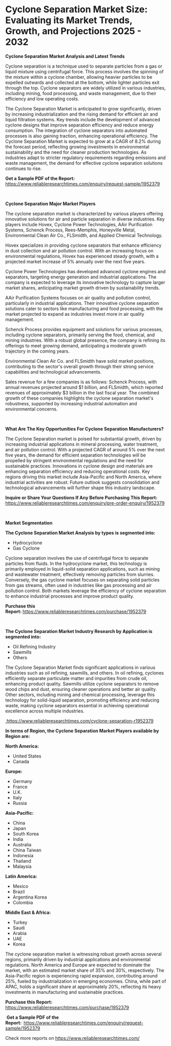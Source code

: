 <p><h1>Cyclone Separation Market Size: Evaluating its Market Trends, Growth, and Projections 2025 - 2032</h1></p><p><strong>Cyclone Separation Market Analysis and Latest Trends</strong></p>
<p><p>Cyclone separation is a technique used to separate particles from a gas or liquid mixture using centrifugal force. This process involves the spinning of the mixture within a cyclone chamber, allowing heavier particles to be expelled outwards and collected at the bottom, while lighter particles exit through the top. Cyclone separators are widely utilized in various industries, including mining, food processing, and waste management, due to their efficiency and low operating costs.</p><p>The Cyclone Separation Market is anticipated to grow significantly, driven by increasing industrialization and the rising demand for efficient air and liquid filtration systems. Key trends include the development of advanced cyclone designs that improve separation efficiency and reduce energy consumption. The integration of cyclone separators into automated processes is also gaining traction, enhancing operational efficiency. The Cyclone Separation Market is expected to grow at a CAGR of 8.2% during the forecast period, reflecting growing investments in environmental sustainability and the need for cleaner production technologies. As industries adapt to stricter regulatory requirements regarding emissions and waste management, the demand for effective cyclone separation solutions continues to rise.</p></p>
<p><strong>Get a Sample PDF of the Report:&nbsp;</strong> <a href="https://www.reliableresearchtimes.com/enquiry/request-sample/1952379?utm_campaign=2627&utm_medium=2&utm_source=Github&utm_content=ia&utm_term=10042025&utm_id=cyclone-separation">https://www.reliableresearchtimes.com/enquiry/request-sample/1952379</a></p>
<p>&nbsp;</p>
<p><strong>Cyclone Separation Major Market Players</strong></p>
<p><p>The cyclone separation market is characterized by various players offering innovative solutions for air and particle separation in diverse industries. Key players include Hovex, Cyclone Power Technologies, AAir Purification Systems, Schenck Process, Rees-Memphis, Honeyville Metal, Environmental Clean Air Co., FLSmidth, and Applied Chemical Technology.</p><p>Hovex specializes in providing cyclone separators that enhance efficiency in dust collection and air pollution control. With an increasing focus on environmental regulations, Hovex has experienced steady growth, with a projected market increase of 5% annually over the next five years.</p><p>Cyclone Power Technologies has developed advanced cyclone engines and separators, targeting energy generation and industrial applications. The company is expected to leverage its innovative technology to capture larger market shares, anticipating market growth driven by sustainability trends.</p><p>AAir Purification Systems focuses on air quality and pollution control, particularly in industrial applications. Their innovative cyclone separation solutions cater to sectors like manufacturing and food processing, with the market projected to expand as industries invest more in air quality management.</p><p>Schenck Process provides equipment and solutions for various processes, including cyclone separators, primarily serving the food, chemical, and mining industries. With a robust global presence, the company is refining its offerings to meet growing demand, anticipating a moderate growth trajectory in the coming years.</p><p>Environmental Clean Air Co. and FLSmidth have solid market positions, contributing to the sector's overall growth through their strong service capabilities and technological advancements.</p><p>Sales revenue for a few companies is as follows: Schenck Process, with annual revenues projected around $1 billion, and FLSmidth, which reported revenues of approximately $3 billion in the last fiscal year. The combined growth of these companies highlights the cyclone separation market's robustness, supported by increasing industrial automation and environmental concerns.</p></p>
<p>&nbsp;</p>
<p><strong>What Are The Key Opportunities For Cyclone Separation Manufacturers?</strong></p>
<p><p>The Cyclone Separation market is poised for substantial growth, driven by increasing industrial applications in mineral processing, water treatment, and air pollution control. With a projected CAGR of around 5% over the next five years, the demand for efficient separation technologies will be propelled by stringent environmental regulations and the need for sustainable practices. Innovations in cyclone design and materials are enhancing separation efficiency and reducing operational costs. Key regions driving this market include Asia-Pacific and North America, where industrial activities are robust. Future outlook suggests consolidation and technological advancements will further shape this industry landscape.</p></p>
<p><strong>Inquire or Share Your Questions If Any Before Purchasing This Report:</strong> <a href="https://www.reliableresearchtimes.com/enquiry/pre-order-enquiry/1952379?utm_campaign=2627&utm_medium=2&utm_source=Github&utm_content=ia&utm_term=10042025&utm_id=cyclone-separation">https://www.reliableresearchtimes.com/enquiry/pre-order-enquiry/1952379</a></p>
<p>&nbsp;</p>
<p><strong>Market Segmentation</strong></p>
<p><strong>The Cyclone Separation Market Analysis by types is segmented into:</strong></p>
<p><ul><li>Hydrocyclone</li><li>Gas Cyclone</li></ul></p>
<p><p>Cyclone separation involves the use of centrifugal force to separate particles from fluids. In the hydrocyclone market, this technology is primarily employed in liquid-solid separation applications, such as mining and wastewater treatment, effectively removing particles from slurries. Conversely, the gas cyclone market focuses on separating solid particles from gas streams, often used in industries like gas processing and air pollution control. Both markets leverage the efficiency of cyclone separation to enhance industrial processes and improve product quality.</p></p>
<p><strong>Purchase this Report:&nbsp;</strong><a href="https://www.reliableresearchtimes.com/purchase/1952379?utm_campaign=2627&utm_medium=2&utm_source=Github&utm_content=ia&utm_term=10042025&utm_id=cyclone-separation">https://www.reliableresearchtimes.com/purchase/1952379</a></p>
<p>&nbsp;</p>
<p><strong>The Cyclone Separation Market Industry Research by Application is segmented into:</strong></p>
<p><ul><li>Oil Refining Industry</li><li>Sawmills</li><li>Others</li></ul></p>
<p><p>The Cyclone Separation Market finds significant applications in various industries such as oil refining, sawmills, and others. In oil refining, cyclones efficiently separate particulate matter and impurities from crude oil, enhancing product quality. Sawmills utilize cyclone separators to remove wood chips and dust, ensuring cleaner operations and better air quality. Other sectors, including mining and chemical processing, leverage this technology for solid-liquid separation, promoting efficiency and reducing waste, making cyclone separators essential in achieving operational excellence across multiple industries.</p></p>
<p><a href="https://www.reliableresearchtimes.com/cyclone-separation-r1952379?utm_campaign=2627&utm_medium=2&utm_source=Github&utm_content=ia&utm_term=10042025&utm_id=cyclone-separation">&nbsp;https://www.reliableresearchtimes.com/cyclone-separation-r1952379</a></p>
<p><strong>In terms of Region, the Cyclone Separation Market Players available by Region are:</strong></p>
<p>
    <p> <strong> North America: </strong>
        <ul>
            <li>United States</li>
            <li>Canada</li>
        </ul>
        </p> 
    <p> <strong> Europe: </strong>
        <ul>
            <li>Germany</li>
            <li>France</li>
            <li>U.K.</li>
            <li>Italy</li>
            <li>Russia</li>
        </ul>
        </p> 
    <p> <strong> Asia-Pacific: </strong>
        <ul>
            <li>China</li>
            <li>Japan</li>
            <li>South Korea</li>
            <li>India</li>
            <li>Australia</li>
            <li>China Taiwan</li>
            <li>Indonesia</li>
            <li>Thailand</li>
            <li>Malaysia</li>
        </ul>
        </p> 
    <p> <strong> Latin America: </strong>
        <ul>
            <li>Mexico</li>
            <li>Brazil</li>
            <li>Argentina Korea</li>
            <li>Colombia</li>
        </ul>
        </p> 
    <p> <strong> Middle East & Africa: </strong>
        <ul>
            <li>Turkey</li>
            <li>Saudi</li>
            <li>Arabia</li>
            <li>UAE</li>
            <li>Korea</li>
        </ul>
    </p>
    </p>
<p><p>The cyclone separation market is witnessing robust growth across several regions, primarily driven by industrial applications and environmental regulations. North America and Europe are expected to dominate the market, with an estimated market share of 35% and 30%, respectively. The Asia-Pacific region is experiencing rapid expansion, contributing around 25%, fueled by industrialization in emerging economies. China, while part of APAC, holds a significant share at approximately 20%, reflecting its heavy investments in manufacturing and sustainable practices.</p></p>
<p><strong>Purchase this Report: </strong><a href="https://www.reliableresearchtimes.com/purchase/1952379?utm_campaign=2627&utm_medium=2&utm_source=Github&utm_content=ia&utm_term=10042025&utm_id=cyclone-separation">https://www.reliableresearchtimes.com/purchase/1952379</a></p>
<p>&nbsp;<strong>Get a Sample PDF of the Report:&nbsp;&nbsp;</strong><a href="https://www.reliableresearchtimes.com/enquiry/request-sample/1952379?utm_campaign=2627&utm_medium=2&utm_source=Github&utm_content=ia&utm_term=10042025&utm_id=cyclone-separation">https://www.reliableresearchtimes.com/enquiry/request-sample/1952379</a></p>
<p><strong></strong></p>
<p>Check more reports on <a href="https://www.reliableresearchtimes.com/?utm_campaign=2627&utm_medium=2&utm_source=Github&utm_content=ia&utm_term=10042025&utm_id=cyclone-separation">https://www.reliableresearchtimes.com/</a></p>
